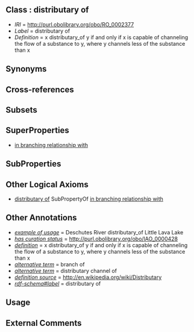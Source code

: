 
## Class : distributary of

 * *IRI* = http://purl.obolibrary.org/obo/RO_0002377
 * *Label* = distributary of
 * *Definition* = x distributary_of y if and only if x is capable of channeling the flow of a substance to y, where y channels less of the substance than x

## Synonyms


## Cross-references


## Subsets


## SuperProperties

 * [in branching relationship with](../../RO/75/RO_0002375.md)

## SubProperties


## Other Logical Axioms

 * [distributary of](../../RO/77/RO_0002377.md) SubPropertyOf [in branching relationship with](../../RO/75/RO_0002375.md)

## Other Annotations

 * *[example of usage](../../IAO/12/IAO_0000112.md)* = Deschutes River distributary_of Little Lava Lake
 * *[has curation status](../../IAO/14/IAO_0000114.md)* = http://purl.obolibrary.org/obo/IAO_0000428
 * *[definition](../../IAO/15/IAO_0000115.md)* = x distributary_of y if and only if x is capable of channeling the flow of a substance to y, where y channels less of the substance than x
 * *[alternative term](../../IAO/18/IAO_0000118.md)* = branch of
 * *[alternative term](../../IAO/18/IAO_0000118.md)* = distributary channel of
 * *[definition source](../../IAO/19/IAO_0000119.md)* = http://en.wikipedia.org/wiki/Distributary
 * *[rdf-schema#label](../../el/rdf-schema#label.md)* = distributary of

## Usage


## External Comments

